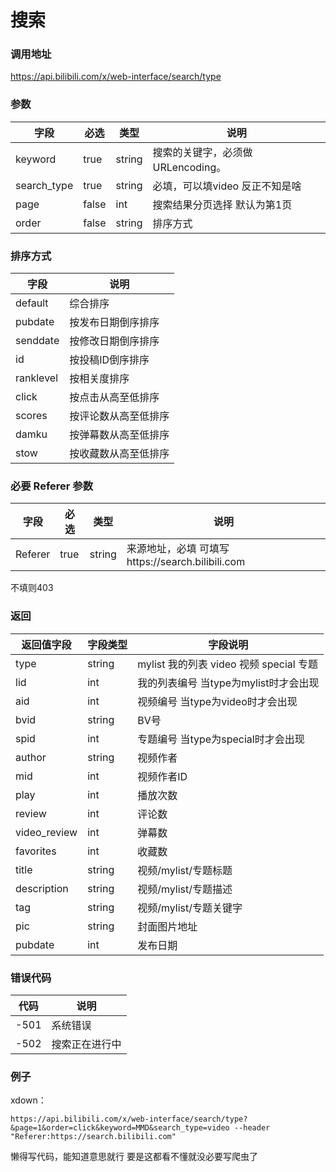 # 搜索

### 调用地址

https://api.bilibili.com/x/web-interface/search/type


### 参数
|字段|必选|类型|说明|
|---|---|---|---|
|keyword|true|string|搜索的关键字，必须做URLencoding。|
|search_type|true|string|必填，可以填video 反正不知是啥|
|page| false |int| 搜索结果分页选择 默认为第1页|
|order|false|string|排序方式|


### 排序方式
|字段|说明|
|----|----|
|default|综合排序|
|pubdate|按发布日期倒序排序|
|senddate|按修改日期倒序排序|
|id|按投稿ID倒序排序|
|ranklevel|按相关度排序|
|click|按点击从高至低排序|
|scores|按评论数从高至低排序|
|damku|按弹幕数从高至低排序|
|stow|按收藏数从高至低排序|

### 必要 Referer 参数
|字段|必选|类型|说明|
|----|----|----|----|
|Referer|true|string|来源地址，必填 可填写https://search.bilibili.com|
不填则403

### 返回
|返回值字段|字段类型|字段说明|
|---------|-------|--------|
|type|string|mylist 我的列表 video 视频 special 专题|
|lid|int|我的列表编号 当type为mylist时才会出现|
|aid|int|视频编号 当type为video时才会出现|
|bvid|string|BV号   |
|spid|int|专题编号 当type为special时才会出现|
|author|string|视频作者|
|mid|int|视频作者ID|
|play|int|播放次数|
|review|int|评论数|
|video_review|int|弹幕数|
|favorites|int|收藏数|
|title|string|视频/mylist/专题标题|
|description|string|视频/mylist/专题描述|
|tag|string|视频/mylist/专题关键字|
|pic|string|封面图片地址|
|pubdate|int|发布日期|

### 错误代码
|代码|说明|
|----|-------|
|-501|系统错误|
|-502|搜索正在进行中|

### 例子

xdown：
```
https://api.bilibili.com/x/web-interface/search/type?&page=1&order=click&keyword=MMD&search_type=video --header "Referer:https://search.bilibili.com" 
```
懒得写代码，能知道意思就行 要是这都看不懂就没必要写爬虫了